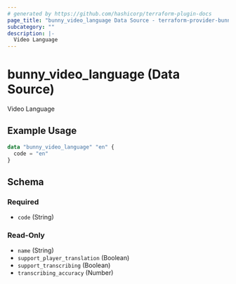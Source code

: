 ```yaml
---
# generated by https://github.com/hashicorp/terraform-plugin-docs
page_title: "bunny_video_language Data Source - terraform-provider-bunny"
subcategory: ""
description: |-
  Video Language
---
```


# bunny_video_language (Data Source)

Video Language

## Example Usage

```terraform
data "bunny_video_language" "en" {
  code = "en"
}
```

<!-- schema generated by tfplugindocs -->
## Schema

### Required

- `code` (String)

### Read-Only

- `name` (String)
- `support_player_translation` (Boolean)
- `support_transcribing` (Boolean)
- `transcribing_accuracy` (Number)
